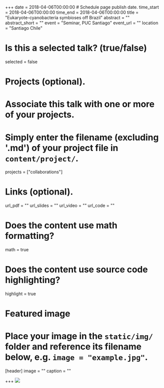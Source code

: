 +++
date = 2018-04-06T00:00:00  # Schedule page publish date.
time_start = 2018-04-06T00:00:00
time_end = 2018-04-06T00:00:00
title = "Eukaryote-cyanobacteria symbioses off Brazil"
abstract = ""
abstract_short = ""
event = "Seminar, PUC Santiago"
event_url = ""
location = "Santiago Chile"

# Is this a selected talk? (true/false)
selected = false

# Projects (optional).
#   Associate this talk with one or more of your projects.
#   Simply enter the filename (excluding '.md') of your project file in `content/project/`.
projects = ["collaborations"]

# Links (optional).
url_pdf = ""
url_slides = ""
url_video = ""
url_code = ""

# Does the content use math formatting?
math = true

# Does the content use source code highlighting?
highlight = true

# Featured image
# Place your image in the `static/img/` folder and reference its filename below, e.g. `image = "example.jpg"`.
[header]
image = ""
caption = ""

+++
![](/img/2018-04-02_talk_puc.png)

<script async class="speakerdeck-embed" data-id=" 1f39ec9e128f405e9f472b7614d19b55" data-ratio="1.77469670710572" src="//speakerdeck.com/assets/embed.js"></script>

